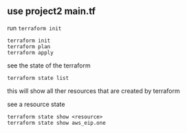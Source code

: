 ## use project2 main.tf

run `terraform init`
```
terraform init
terraform plan
terraform apply

```

see the state of the terraform
``` 
terraform state list
```
this will show all ther resources that are created by terraform


see a resource state
```
terraform state show <resource>
terraform state show aws_eip.one
```
